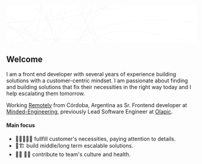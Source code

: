 <a href="https://editor.p5js.org/mdottavio/sketches/eQztX4-2O"><img src="https://raw.githubusercontent.com/mdottavio/mdottavio/master/assets/header-1623523470015.svg" /></a>

## Welcome

I am a front end developer with several years of experience building solutions with a customer-centric mindset. I am passionate about finding and building solutions that fix their necessities in the right way today and I help escalating them tomorrow.

Working [Remotely](https://www.remotely.works/) from Córdoba, Argentina as Sr. Frontend developer at [Minded-Engineering](https://github.com/Minded-Engineering), previously Lead Software Engineer at [Olapic](https://github.com/Olapic).

#### Main focus

- 🧔🏻‍👩🏻‍🚀 fullfill customer's necessities, paying attention to details.
- 🔬🏗 build middle/long term escalable solutions.
- 🤜🏻 🤛🏻 contribute to team's culture and health.
